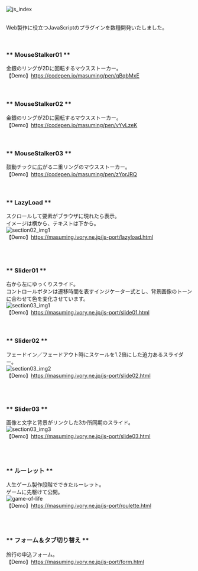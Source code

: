 ![js_index](https://user-images.githubusercontent.com/70561410/115106743-694ae880-9fa1-11eb-8a4f-d6c16b8cbb8d.png)<br><br>

<p>Web製作に役立つJavaScriptのプラグインを数種開発いたしました。</p>
<br>


### ** MouseStalker01 **<br>
金銀のリングが2Dに回転するマウスストーカー。<br>
【Demo】https://codepen.io/masuming/pen/qBqbMxE<br>
<br><br>


### ** MouseStalker02 **<br>
金銀のリングが2Dに回転するマウスストーカー。<br>
【Demo】https://codepen.io/masuming/pen/vYyLzeK<br>
<br><br>


### ** MouseStalker03 **<br>
鼓動チックに広がる二重リングのマウスストーカー。<br>
【Demo】https://codepen.io/masuming/pen/zYorJRQ<br>
<br><br>



### ** LazyLoad **<br>
スクロールして要素がブラウザに現れたら表示。<br>
イメージは横から、テキストは下から。<br>
![section02_img1](https://user-images.githubusercontent.com/70561410/115105417-add28600-9f99-11eb-8041-bb81a5c3e192.png)<br>
【Demo】https://masuming.ivory.ne.jp/js-port/lazyload.html<br>

<br><br>


### ** Slider01 **<br>
右から左にゆっくりスライド。<br>
コントロールボタンは遷移時間を表すインジケーター式とし、背景画像のトーンに合わせて色を変化させています。<br>
![section03_img1](https://user-images.githubusercontent.com/70561410/115105493-4c5ee700-9f9a-11eb-9bce-7a58cc3b9963.png)<br>
【Demo】https://masuming.ivory.ne.jp/js-port/slide01.html<br>
<br><br>


### ** Slider02 **<br>
フェードイン／フェードアウト時にスケールを1.2倍にした迫力あるスライダー。<br>
![section03_img2](https://user-images.githubusercontent.com/70561410/115105503-597bd600-9f9a-11eb-832c-796a83e9f9d9.png)<br>
【Demo】https://masuming.ivory.ne.jp/js-port/slide02.html<br>

<br><br>


### ** Slider03 **<br>
画像と文字と背景がリンクした3か所同期のスライド。<br>
![section03_img3](https://user-images.githubusercontent.com/70561410/115105527-7adcc200-9f9a-11eb-81ed-badf89139935.png)<br>
【Demo】https://masuming.ivory.ne.jp/js-port/slide03.html<br>

<br><br>


### ** ルーレット **<br>
人生ゲーム製作段階でできたルーレット。<br>
ゲームに先駆けて公開。<br>
![game-of-life](https://user-images.githubusercontent.com/70561410/115106265-b7122180-9f9e-11eb-9aa1-8a587418d2ac.png)<br>
【Demo】https://masuming.ivory.ne.jp/js-port/roulette.html<br>


<br><br>



### ** フォーム＆タブ切り替え **<br>
旅行の申込フォーム。<br>
【Demo】https://masuming.ivory.ne.jp/js-port/form.html<br>
